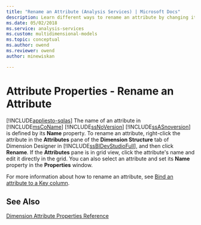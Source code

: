 ```yaml
---
title: "Rename an Attribute (Analysis Services) | Microsoft Docs"
description: Learn different ways to rename an attribute by changing its Name property in Microsoft SQL Server Analysis Services.
ms.date: 05/02/2018
ms.service: analysis-services
ms.custom: multidimensional-models
ms.topic: conceptual
ms.author: owend
ms.reviewer: owend
author: minewiskan

---
```

# Attribute Properties - Rename an Attribute
[!INCLUDE[appliesto-sqlas](../includes/appliesto-sqlas.md)]
  The name of an attribute in [!INCLUDE[msCoName](../includes/msconame-md.md)] [!INCLUDE[ssNoVersion](../includes/ssnoversion-md.md)] [!INCLUDE[ssASnoversion](../includes/ssasnoversion-md.md)] is defined by its **Name** property. To rename an attribute, right-click the attribute in the **Attributes** pane of the **Dimension Structure** tab of Dimension Designer in [!INCLUDE[ssBIDevStudioFull](../includes/ssbidevstudiofull-md.md)], and then click **Rename**. If the **Attributes** pane is in grid view, click the attribute's name and edit it directly in the grid. You can also select an attribute and set its **Name** property in the **Properties** window.  
  
 For more information about how to rename an attribute, see [Bind an attribute to a Key column](../../analysis-services/multidimensional-models/attribute-properties-bind-an-attribute-to-a-key-column.md).  
  
## See Also  
 [Dimension Attribute Properties Reference](../../analysis-services/multidimensional-models/dimension-attribute-properties-reference.md)  
  
  
